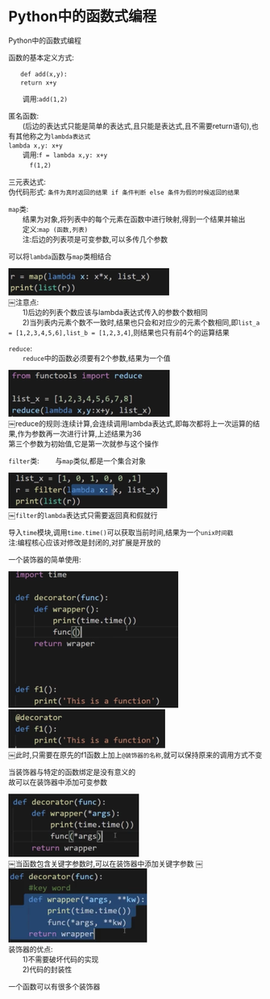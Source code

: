 # Python中的函数式编程

Python中的函数式编程

函数的基本定义方式:</br>
```
　　def add(x,y):
　　return x+y
```
　　调用:`add(1,2)`

匿名函数:</br>
　　(后边的表达式只能是简单的表达式,且只能是表达式,且不需要return语句),也有其他称之为`lambda表达式`</br>
`lambda x,y: x+y`</br>
　　调用:`f = lambda x,y: x+y`</br>
　　　`f(1,2)`

三元表达式:</br>
伪代码形式: `条件为真时返回的结果 if 条件判断 else 条件为假的时候返回的结果`

`map`类:</br>
　　结果为对象,将列表中的每个元素在函数中进行映射,得到一个结果并输出</br>
　　定义:`map (函数,列表)`</br>
　　注:后边的列表项是可变参数,可以多传几个参数 
     
可以将`lambda`函数与`map`类相结合

![１－１](Snip20180307_51.png)</br>
￼注意点:</br>
　　1)后边的列表个数应该与lambda表达式传入的参数个数相同</br>
　　2)当列表内元素个数不一致时,结果也只会和对应少的元素个数相同,即`list_a = [1,2,3,4,5,6],list_b = [1,2,3,4]`,则结果也只有前4个的运算结果

`reduce`:</br>
　　`reduce`中的函数必须要有2个参数,结果为一个值

![１－２](Snip20180307_52.png)</br>
￼reduce的规则:连续计算,会连续调用lambda表达式,即每次都将上一次运算的结果,作为参数再一次进行计算,上述结果为36</br>
第三个参数为初始值,它是第一次就参与这个操作

`filter`类:
　　与`map`类似,都是一个集合对象

![１－３](Snip20180307_53.png)</br>
￼`filter`的`lambda`表达式只需要返回真和假就行  

导入`time`模块,调用`time.time()`可以获取当前时间,结果为一个`unix时间戳`</br>
注:编程核心应该对修改是封闭的,对扩展是开放的

一个装饰器的简单使用:

![１－５](Snip20180307_54.png)</br>
![１－５](Snip20180307_55.png)</br>
￼此时,只需要在原先的f1函数上加上`@装饰器的名称`,就可以保持原来的调用方式不变

当装饰器与特定的函数绑定是没有意义的</br>
故可以在装饰器中添加可变参数 

![１－６](Snip20180307_56.png)</br>
￼当函数包含关键字参数时,可以在装饰器中添加关键字参数
￼
![１－７](Snip20180307_57.png)</br>
装饰器的优点:</br>
　　1)不需要破坏代码的实现</br>
　　2)代码的封装性

一个函数可以有很多个装饰器

